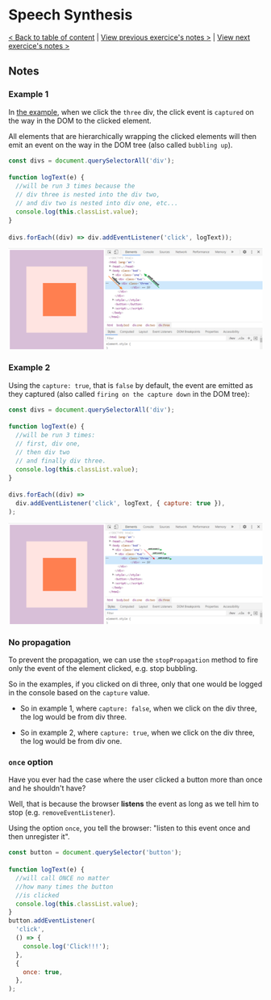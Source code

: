 # Speech Synthesis

[< Back to table of content](../README.md) |
[View previous exercice's notes >](../24-Sticky.Nav/Notes.md) |
[View next exercice's notes >](../26-Stripe.Follow.Along.Nav/Notes.md)

## Notes

### Example 1

In [the example](../../exercices/25-Event.Capture,.Propagation,.Bubbling.and.Once/index-FINISHED.html), when we click the `three` div, the click event is `captured` on the way in the DOM to the clicked element.

All elements that are hierarchically wrapping the clicked elements will then emit an event on the way in the DOM tree (also called `bubbling up`).

```js
const divs = document.querySelectorAll('div');

function logText(e) {
  //will be run 3 times because the
  // div three is nested into the div two,
  // and div two is nested into div one, etc...
  console.log(this.classList.value);
}

divs.forEach((div) => div.addEventListener('click', logText));
```

![capture.then.emit.png](capture.then.emit.png)

### Example 2

Using the `capture: true`, that is `false` by default, the event are emitted as they captured (also called `firing on the capture down` in the DOM tree):

```js
const divs = document.querySelectorAll('div');

function logText(e) {
  //will be run 3 times:
  // first, div one,
  // then div two
  // and finally div three.
  console.log(this.classList.value);
}

divs.forEach((div) =>
  div.addEventListener('click', logText, { capture: true }),
);
```

![capture.and.emit.as.we.go.png](capture.and.emit.as.we.go.png)

### No propagation

To prevent the propagation, we can use the `stopPropagation` method to fire only the event of the element clicked, e.g. stop bubbling.

So in the examples, if you clicked on di three, only that one would be logged in the console based on the `capture` value.

- So in example 1, where `capture: false`, when we click on the div three, the log would be from div three.

- So in example 2, where `capture: true`, when we click on the div three, the log would be from div one.

### `once` option

Have you ever had the case where the user clicked a button more than once and he shouldn't have?

Well, that is because the browser **listens** the event as long as we tell him to stop (e.g. `removeEventListener`).

Using the option `once`, you tell the browser: "listen to this event once and then unregister it".

```js
const button = document.querySelector('button');

function logText(e) {
  //will call ONCE no matter
  //how many times the button
  //is clicked
  console.log(this.classList.value);
}
button.addEventListener(
  'click',
  () => {
    console.log('Click!!!');
  },
  {
    once: true,
  },
);
```
